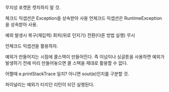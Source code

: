 무지성 포켓몬 캣치하지 말 것.

체크드 익셉션은 Exception을 상속받아 사용
언체크드 익셉션은 RuntimeException을 상속받아 사용.

예외 발생시 복구(재입력) 회피(위로 던지기) 전환(다른 방법 실행) 무시

언체크드 익셉션을 활용하자.

예외가 만들어지는 시점에 콜스택이 만들어진다. 즉 이넘이나 싱글톤을 사용하면 예외가 발생하기 전에 미리 만들어놓으면 콜 스택을 제대로 활용할 수 없다.

어쩔때 e.printStackTrace 일지? 아니면 sout(e)인지를 구분할 것.

파이널리는 예외가 터지던 리턴이 되던 실행된다.